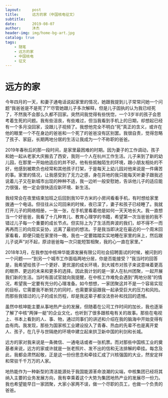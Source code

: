 ```yaml
---
layout:     post
title:      远方的家（中国核电征文）
subtitle:
date:       2019-08-07
author:     沐杰
header-img: img/home-bg-art.jpg
catalog: true
tags:
    - 随笔
    - 远方的家
    - 中国核电
    - 征文
---
```


# 远方的家

今年四月的一天，和妻子通电话说起家里的情况，她跟我提到儿子常常问她一个问题“我爸爸是不是死了?”尽管她跟儿子多次解释，但是儿子固执的认为我已经死了，不然我不会那么久都不回家。突然间我觉得有些恍惚，一个3岁半的孩子会思考着生死的问题。我有些沮丧，有些难过，但当我看到手机上的日期，却想起已经有一个多月没回家，没跟儿子视频了。我想他完全不明白“死”真正的含义，或许在他的眼里一个不在身边的爸爸和一个死了的爸爸没有区别罢。我很自责，觉得忽略了孩子、家庭，长期两地分居的生活让我成为一个不称职的爸爸。

2019年春秋后的那一段时间，是家里最困难的时期。因为妻子的工作调动，孩子和她一起从老家大庆搬去了西安，我则一个人在杭州工作生活。儿子来到了新的幼儿园，在那里一开始他适应的并不好。他有些抵触陌生的环境，跟小朋友相处的不好，他感到被欺负也经常和其他孩子打架，于是每天上幼儿园对他来说是一件痛苦的事。家里的情况，让我感受到了无力之感，身在异地的我只能每天听妻子跟我述说着儿子又在新城市出现的种种不适，我一边听一般安慰她，告诉他儿子的适应能力很强，他一定会很快适应新环境、新生活。

我经常会在夜里结束加班之后回到我10平方米的小房间看看手机，有时想给家里拨通一个电话。但往往从公司回来的时候，夜已深了，妻子和孩子已经睡了。我就打开儿子的网络相册，一张一张，在手机里看着他是如何一天天地长大。我一直想当一个好爸爸，我看了十几种育儿、教育心理学的书籍，希望第一次当爸爸的我不错过儿子每一个重要的成长节点。但实际上为了生活而奔波的我们，却不得不一而再再而三的向现实妥协，远离了最初的想法。于是我当即决定在最近的一个周末回家看看，即便只能在家里待一晚，我也一定要踏踏实实地睡在家里的床上，然后跟儿子说声“对不起，原谅爸爸每一次只能短暂相聚，我的心一直在家里。”

2018年3月，在我参加中核坤华能源发展有限公司社会招聘面试的时候，被问到的一个问题——“到另一个城市工作面临两地分居，你是否能接受？”我当时的回答是，我希望给孩子一个更好、更优渥的成长环境，到大城市对孩子来说意味着更高的眼界、更远的未来和更多的选择。因此我计划的是一家人在杭州团聚，一起开展我们新的生活。当时有面试官就向我提醒，在中核工作难免会遇到“两地分居”的情况，希望我一定要有充分的心理准备。如今想想，一家团聚这并不是一个容易实现的目标，它需要我不断努力的同时，也需要家庭跟我一起承受巨大的压力和风险。而那些我错过的儿子的成长历程，却是我这辈子都没法弥补和找回的遗憾。

虽然中核坤能主要从事地热产业的发展，但随着在公司工作时间的加长，我也逐渐了解了中核“两弹一艇”的企业文化，也听到了很多跟核电有关的故事。那些在电视上、书本上看到的人、事、物，通过同事们的讲述和介绍在我的脑海中开始变得有血有肉。我发现，那些为国家核工业建设投入了青春、热血的先辈不也是离开爱人、孩子，在几乎与世隔绝的环境中建立起来拱卫新中国的利剑和长城。

远方的家对我来说是一条微信、一通电话或者一张机票。而对那些中国核工业的奠基者来说，远方的家或许就是一张老照片、发不出的信和无法排解的牵挂。每念及此，我都会肃然起敬，正是这一份份思念和牵挂汇成了兴核强国的大业，然安定祥和常驻千千万万的人家。

地热能作为一种新型的清洁能源处于我国能源革命浪潮的尖端，中核集团已经将其纳入主要的业务发展方向，我有幸乘着这个大势为集团地热产业的发展尽一份力。我也希望能早日一家团聚，大家小家两不误，做一个尽职的员工，也做一个负责的爸爸。
